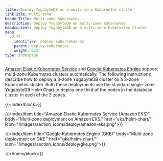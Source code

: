 ```yaml
---
title: Deploy YugabyteDB on a multi-zone Kubernetes cluster
linkTitle: Multi-zone
headerTitle: Multi-zone Kubernetes
description: Deploy YugabyteDB on multi-zone Kubernetes
headcontent: Deploy YugabyteDB on a multi-zone Kubernetes cluster
menu:
  v2.25
    identifier: deploy-kubernetes-mz
    parent: deploy-kubernetes
    weight: 622
type: indexpage
---
```


[Amazon Elastic Kubernetes Service](https://docs.aws.amazon.com/eks/latest/userguide/network_reqs.html) and [Google Kubernetes Engine](https://cloud.google.com/kubernetes-engine/docs/concepts/types-of-clusters) support multi-zone Kubernetes clusters automatically. The following instructions describe how to deploy a 3-zone YugabyteDB cluster on a 3-zone Kubernetes cluster. Both these deployments use the standard single-zone YugabyteDB Helm Chart to deploy one third of the nodes in the database cluster in each of the 3 zones.

{{<index/block>}}

  {{<index/item
    title="Amazon Elastic Kubernetes Service (Amazon EKS)"
    body="Multi-zone deployment on Amazon EKS."
    href="eks/helm-chart/"
    icon="/images/section_icons/deploy/amazon-eks.png">}}

  {{<index/item
    title="Google Kubernetes Engine (GKE)"
    body="Multi-zone deployment on GKE."
    href="gke/helm-chart/"
    icon="/images/section_icons/deploy/gke.png">}}

{{</index/block>}}
